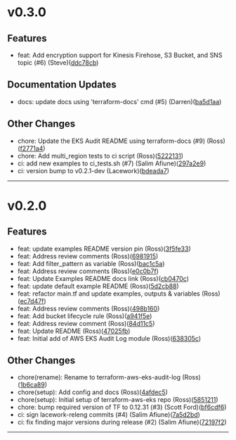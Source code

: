 # v0.3.0

## Features
* feat: Add encryption support for Kinesis Firehose, S3 Bucket, and SNS topic (#6) (Steve)([ddc78cb](https://github.com/lacework/terraform-aws-eks-audit-log/commit/ddc78cbfb4fa21b6e80d764adbeb27de65e41f77))
## Documentation Updates
* docs: update docs using 'terraform-docs' cmd (#5) (Darren)([ba5d1aa](https://github.com/lacework/terraform-aws-eks-audit-log/commit/ba5d1aafe05a83215251608277ad0b202dfc5ac7))
## Other Changes
* chore: Update the EKS Audit README using terraform-docs (#9) (Ross)([f2771a4](https://github.com/lacework/terraform-aws-eks-audit-log/commit/f2771a4e6198d6b9b9a9bd9dfc8fc28462c4ffea))
* chore: Add multi_region tests to ci script (Ross)([5222131](https://github.com/lacework/terraform-aws-eks-audit-log/commit/5222131ba6ebc92ef5194487217dff3d734e92ea))
* ci: add new examples to ci_tests.sh (#7) (Salim Afiune)([297a2e9](https://github.com/lacework/terraform-aws-eks-audit-log/commit/297a2e9a2493fc9a858010361a021b96a72b2be2))
* ci: version bump to v0.2.1-dev (Lacework)([bdeada7](https://github.com/lacework/terraform-aws-eks-audit-log/commit/bdeada79f25272ffe910cdc86aedc79f3b6265e4))
---
# v0.2.0

## Features
* feat: update examples README version pin (Ross)([3f5fe33](https://github.com/lacework/terraform-aws-eks-audit-log/commit/3f5fe33b2781886b63c3380dc91c024f5fd467af))
* feat: Address review comments (Ross)([6981915](https://github.com/lacework/terraform-aws-eks-audit-log/commit/69819154d946336bab1c7611b36568360a6d3faa))
* feat: Add filter_pattern as variable (Ross)([bac1c5a](https://github.com/lacework/terraform-aws-eks-audit-log/commit/bac1c5a0f00e269115a143634e356988c4534dfd))
* feat: Address review comments (Ross)([e0c0b7f](https://github.com/lacework/terraform-aws-eks-audit-log/commit/e0c0b7f5f96e8278e972aaf2bceb0f075ed68ca1))
* feat: Update Examples README docs link (Ross)([cb0470c](https://github.com/lacework/terraform-aws-eks-audit-log/commit/cb0470c7f07e53c528b102d1f315f0b564e6252d))
* feat: update default example README (Ross)([5d2cb88](https://github.com/lacework/terraform-aws-eks-audit-log/commit/5d2cb88ea6e47aabd02c464443a5cdf3670d5113))
* feat: refactor main.tf and update examples, outputs & variables (Ross)([ec7d47f](https://github.com/lacework/terraform-aws-eks-audit-log/commit/ec7d47fbd75f19b9f56043c712e77af8e0df601c))
* feat: Address review comments (Ross)([498b160](https://github.com/lacework/terraform-aws-eks-audit-log/commit/498b160c7e84494e8ce1221e7b9fc64e9711a5d3))
* feat: Add bucket lifecycle rule (Ross)([a941f5e](https://github.com/lacework/terraform-aws-eks-audit-log/commit/a941f5ed06a2aafa33a665075701a28beb0f3d65))
* feat: Address review comment (Ross)([84d11c5](https://github.com/lacework/terraform-aws-eks-audit-log/commit/84d11c5dc3a8600b340db76454f5dc65f71426e7))
* feat: Update README (Ross)([47025fb](https://github.com/lacework/terraform-aws-eks-audit-log/commit/47025fb5234dc65330b01b9f244e22d5bc7c09ee))
* feat: Initial add of AWS EKS Audit Log module (Ross)([638305c](https://github.com/lacework/terraform-aws-eks-audit-log/commit/638305c717779881fb9f7909f395a1550aa619b2))
## Other Changes
* chore(rename): Rename to terraform-aws-eks-audit-log (Ross)([1b6ca89](https://github.com/lacework/terraform-aws-eks-audit-log/commit/1b6ca89146da74d2a404a4e65ca07fcfa7d6e888))
* chore(setup): Add config and docs (Ross)([4afdec5](https://github.com/lacework/terraform-aws-eks-audit-log/commit/4afdec566c30817798daaac597e00e30ba52202c))
* chore(setup): Initial setup of terraform-aws-eks repo (Ross)([5851211](https://github.com/lacework/terraform-aws-eks-audit-log/commit/5851211f12450e0f17851ec7148ec6c6599706c0))
* chore: bump required version of TF to 0.12.31 (#3) (Scott Ford)([bf6cdf6](https://github.com/lacework/terraform-aws-eks-audit-log/commit/bf6cdf68a271cc49560dd66bb60fd590b0b1328c))
* ci: sign lacework-releng commits (#4) (Salim Afiune)([7a5d2bd](https://github.com/lacework/terraform-aws-eks-audit-log/commit/7a5d2bd2b5468d6d6e1537bcbdfa0cbbefded641))
* ci: fix finding major versions during release (#2) (Salim Afiune)([72197f2](https://github.com/lacework/terraform-aws-eks-audit-log/commit/72197f2f20bf5d67710a2bc2d38d4844427e6d77))
---

